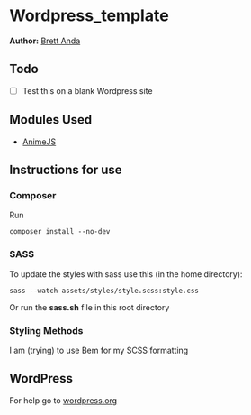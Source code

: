 # Wordpress_template
**Author:** [Brett Anda](https://brettanda.ca/about-me/)
## Todo
- [ ] Test this on a blank Wordpress site
## Modules Used
- [AnimeJS](https://animejs.com/)
## Instructions for use
### Composer
Run 
```
composer install --no-dev
```
### SASS
To update the styles with sass use this (in the home directory):
```
sass --watch assets/styles/style.scss:style.css
```
Or run the **sass.sh** file in this root directory
### Styling Methods
I am (trying) to use Bem for my SCSS formatting
## WordPress
For help go to [wordpress.org](https://wordpress.org)
